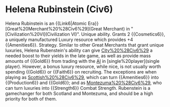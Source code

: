 # Helena Rubinstein (Civ6)

Helena Rubinstein is an {{Link6|Atomic Era}} [Great%20Merchant%20%28Civ6%29](Great Merchant) in "[Civilization%20VI](Civilization VI)".
Unique ability.
Grants 2 {{Cosmetics6}}, a uniquely manufactured Luxury resource which provides +4 {{Amenities6}}.
Strategy.
Similar to other Great Merchants that grant unique luxuries, Helena Rubenstein's ability can give [City%20%28Civ6%29](cities) a needed boost to their yields in the late game, as well as provide mass amounts of {{Gold6}} from trading with the [AI](AI) in [single%20player](single player). However, a bonus luxury resource, while nice, is not usually worth spending {{Gold6}} or {{Faith6}} on recruiting. The exceptions are when playing as [Scottish%20%28Civ6%29](Scotland), which can turn {{Amenities6}} into {{Production6}} and {{Gold6}}; and as [Montezuma%20%28Civ6%29](Montezuma), who can turn luxuries into {{Strength6}} Combat Strength. Rubenstein is a gamechanger for both Scotland and Montezuma, and should be a high priority for both of them.